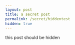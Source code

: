 ```yaml
---
layout: post
title: a secret post
permalink: /secret/hiddentest
hidden: true
---
```


this post should be hidden